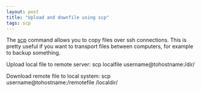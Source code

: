 ```yaml
---
layout: post
title: "Upload and downfile using scp"
tags: scp
---
```


The <a href="http://www.linuxtutorialblog.com/post/ssh-and-scp-howto-tips-tricks">scp</a> command allows you to copy files over ssh connections. This is pretty useful if you want to transport files between computers, for example to backup something.

Upload local file to remote server:
scp localfile username@tohostname:/dir/

Download remote file to local system:
scp username@tohostname:/remotefile /localdir/
